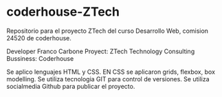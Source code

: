 # coderhouse-ZTech
Repositorio para el proyecto ZTech del curso Desarrollo Web, comision 24520 de coderhouse.

Developer Franco Carbone
Proyect: ZTech Technology Consulting
Bussiness: Coderhouse


Se aplico lenguajes HTML y CSS.
EN CSS se aplicaron grids, flexbox, box modelling.
Se utiliza tecnologia GIT para control de versiones.
Se utiliza socialmedia Github para publicar el proyecto.
